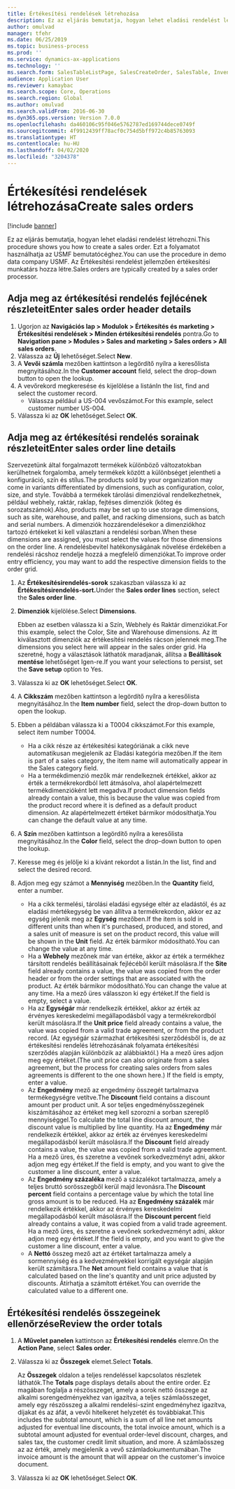 ```yaml
---
title: Értékesítési rendelések létrehozása
description: Ez az eljárás bemutatja, hogyan lehet eladási rendelést létrehozni.
author: omulvad
manager: tfehr
ms.date: 06/25/2019
ms.topic: business-process
ms.prod: ''
ms.service: dynamics-ax-applications
ms.technology: ''
ms.search.form: SalesTableListPage, SalesCreateOrder, SalesTable, InventDimParmFixed, InventProductDimensionLookup, SalesTotals
audience: Application User
ms.reviewer: kamaybac
ms.search.scope: Core, Operations
ms.search.region: Global
ms.author: omulvad
ms.search.validFrom: 2016-06-30
ms.dyn365.ops.version: Version 7.0.0
ms.openlocfilehash: da460106c95f046e5762787ed169744dece0749f
ms.sourcegitcommit: 4f9912439ff78acf0c754d5bff972c4b85763093
ms.translationtype: HT
ms.contentlocale: hu-HU
ms.lasthandoff: 04/02/2020
ms.locfileid: "3204378"
---
```

# <a name="create-sales-orders"></a><span data-ttu-id="08b2b-103">Értékesítési rendelések létrehozása</span><span class="sxs-lookup"><span data-stu-id="08b2b-103">Create sales orders</span></span>

[!include [banner](../../includes/banner.md)]

<span data-ttu-id="08b2b-104">Ez az eljárás bemutatja, hogyan lehet eladási rendelést létrehozni.</span><span class="sxs-lookup"><span data-stu-id="08b2b-104">This procedure shows you how to create a sales order.</span></span> <span data-ttu-id="08b2b-105">Ezt a folyamatot használhatja az USMF bemutatócéghez.</span><span class="sxs-lookup"><span data-stu-id="08b2b-105">You can use the procedure in demo data company USMF.</span></span> <span data-ttu-id="08b2b-106">Az Értékesítési rendelést jellemzően értékesítési munkatárs hozza létre.</span><span class="sxs-lookup"><span data-stu-id="08b2b-106">Sales orders are typically created by a sales order processor.</span></span> 

## <a name="enter-sales-order-header-details"></a><span data-ttu-id="08b2b-107">Adja meg az értékesítési rendelés fejlécének részleteit</span><span class="sxs-lookup"><span data-stu-id="08b2b-107">Enter sales order header details</span></span>
1. <span data-ttu-id="08b2b-108">Ugorjon az **Navigációs lap > Modulok > Értékesítés és marketing > Értékesítési rendelések > Minden értékesítési rendelés** pontra.</span><span class="sxs-lookup"><span data-stu-id="08b2b-108">Go to **Navigation pane > Modules > Sales and marketing > Sales orders > All sales orders**.</span></span>
2. <span data-ttu-id="08b2b-109">Válassza az **Új** lehetőséget.</span><span class="sxs-lookup"><span data-stu-id="08b2b-109">Select **New**.</span></span>
3. <span data-ttu-id="08b2b-110">A **Vevői számla** mezőben kattintson a legördítő nyílra a keresőlista megnyitásához.</span><span class="sxs-lookup"><span data-stu-id="08b2b-110">In the **Customer account** field, select the drop-down button to open the lookup.</span></span>
4. <span data-ttu-id="08b2b-111">A vevőrekord megkeresése és kijelölése a listán</span><span class="sxs-lookup"><span data-stu-id="08b2b-111">In the list, find and select the customer record.</span></span>
    - <span data-ttu-id="08b2b-112">Válassza például a US-004 vevőszámot.</span><span class="sxs-lookup"><span data-stu-id="08b2b-112">For this example, select customer number US-004.</span></span>  
5. <span data-ttu-id="08b2b-113">Válassza ki az **OK** lehetőséget.</span><span class="sxs-lookup"><span data-stu-id="08b2b-113">Select **OK**.</span></span>

## <a name="enter-sales-order-line-details"></a><span data-ttu-id="08b2b-114">Adja meg az értékesítési rendelés sorainak részleteit</span><span class="sxs-lookup"><span data-stu-id="08b2b-114">Enter sales order line details</span></span>
    
<span data-ttu-id="08b2b-115">Szervezetünk által forgalmazott termékek különböző változatokban kerülhetnek forgalomba, amely termékek között a különbséget jelentheti a konfiguráció, szín és stílus.</span><span class="sxs-lookup"><span data-stu-id="08b2b-115">The products sold by your organization may come in variants differentiated by dimensions, such as configuration, color, size, and style.</span></span> <span data-ttu-id="08b2b-116">Továbbá a termékek tárolási dimenzióval rendelkezhetnek, például webhely, raktár, raklap, fejtéses dimenziók (köteg és sorozatszámok).</span><span class="sxs-lookup"><span data-stu-id="08b2b-116">Also, products may be set up to use storage dimensions, such as site, warehouse, and pallet, and racking dimensions, such as batch and serial numbers.</span></span> <span data-ttu-id="08b2b-117">A dimenziók hozzárendelésekor a dimenziókhoz tartozó értékeket ki kell választani a rendelési sorban.</span><span class="sxs-lookup"><span data-stu-id="08b2b-117">When these dimensions are assigned, you must select the values for those dimensions on the order line.</span></span> <span data-ttu-id="08b2b-118">A rendelésbevitel hatékonyságának növelése érdekében a rendelési rácshoz rendelje hozzá a megfelelő dimenziókat.</span><span class="sxs-lookup"><span data-stu-id="08b2b-118">To improve order entry efficiency, you may want to add the respective dimension fields to the order grid.</span></span>
    
1. <span data-ttu-id="08b2b-119">Az **Értékesítésirendelés-sorok** szakaszban válassza ki az **Értékesítésirendelés-sort.**</span><span class="sxs-lookup"><span data-stu-id="08b2b-119">Under the **Sales order lines** section, select the **Sales order line**.</span></span>
2. <span data-ttu-id="08b2b-120">**Dimenziók** kijelölése.</span><span class="sxs-lookup"><span data-stu-id="08b2b-120">Select **Dimensions**.</span></span>
    
    <span data-ttu-id="08b2b-121">Ebben az esetben válassza ki a Szín, Webhely és Raktár dimenziókat.</span><span class="sxs-lookup"><span data-stu-id="08b2b-121">For this example, select the Color, Site and Warehouse dimensions.</span></span> <span data-ttu-id="08b2b-122">Az itt kiválasztott dimenziók az értékesítési rendelés rácson jelennek meg.</span><span class="sxs-lookup"><span data-stu-id="08b2b-122">The dimensions you select here will appear in the sales order grid.</span></span> <span data-ttu-id="08b2b-123">Ha szeretné, hogy a választások láthatók maradjanak, állítsa a **Beállítások mentése** lehetőséget Igen-re.</span><span class="sxs-lookup"><span data-stu-id="08b2b-123">If you want your selections to persist, set the **Save setup** option to Yes.</span></span>
    
3. <span data-ttu-id="08b2b-124">Válassza ki az **OK** lehetőséget.</span><span class="sxs-lookup"><span data-stu-id="08b2b-124">Select **OK**.</span></span>
4. <span data-ttu-id="08b2b-125">A **Cikkszám** mezőben kattintson a legördítő nyílra a keresőlista megnyitásához.</span><span class="sxs-lookup"><span data-stu-id="08b2b-125">In the **Item number** field, select the drop-down button to open the lookup.</span></span>
5. <span data-ttu-id="08b2b-126">Ebben a példában válassza ki a T0004 cikkszámot.</span><span class="sxs-lookup"><span data-stu-id="08b2b-126">For this example, select item number T0004.</span></span>
    - <span data-ttu-id="08b2b-127">Ha a cikk része az értékesítési kategóriának a cikk neve automatikusan megjelenik az Eladási kategória mezőben.</span><span class="sxs-lookup"><span data-stu-id="08b2b-127">If the item is part of a sales category, the item name will automatically appear in the Sales category field.</span></span>  
    - <span data-ttu-id="08b2b-128">Ha a termékdimenzió mezők már rendelkeznek értékkel, akkor az érték a termékrekordból lett átmásolva, ahol alapértelmezett termékdimenzióként lett megadva.</span><span class="sxs-lookup"><span data-stu-id="08b2b-128">If product dimension fields already contain a value, this is because the value was copied from the product record where it is defined as a default product dimension.</span></span> <span data-ttu-id="08b2b-129">Az alapértelmezett értéket bármikor módosíthatja.</span><span class="sxs-lookup"><span data-stu-id="08b2b-129">You can change the default value at any time.</span></span>   
6. <span data-ttu-id="08b2b-130">A **Szín** mezőben kattintson a legördítő nyílra a keresőlista megnyitásához.</span><span class="sxs-lookup"><span data-stu-id="08b2b-130">In the **Color** field, select the drop-down button to open the lookup.</span></span>
7. <span data-ttu-id="08b2b-131">Keresse meg és jelölje ki a kívánt rekordot a listán.</span><span class="sxs-lookup"><span data-stu-id="08b2b-131">In the list, find and select the desired record.</span></span>
8. <span data-ttu-id="08b2b-132">Adjon meg egy számot a **Mennyiség** mezőben.</span><span class="sxs-lookup"><span data-stu-id="08b2b-132">In the **Quantity** field, enter a number.</span></span>
    - <span data-ttu-id="08b2b-133">Ha a cikk termelési, tárolási eladási egysége eltér az eladástól, és az eladási mértékegység be van állítva a termékrekordon, akkor ez az egység jelenik meg az **Egység** mezőben.</span><span class="sxs-lookup"><span data-stu-id="08b2b-133">If the item is sold in different units than when it's purchased, produced, and stored, and a sales unit of measure is set on the product record, this value will be shown in the **Unit** field.</span></span> <span data-ttu-id="08b2b-134">Az érték bármikor módosítható.</span><span class="sxs-lookup"><span data-stu-id="08b2b-134">You can change the value at any time.</span></span>   
    - <span data-ttu-id="08b2b-135">Ha a **Webhely** mezőnek már van értéke, akkor az érték a termékhez társított rendelés beállításainak fejlécéből került másolásra.</span><span class="sxs-lookup"><span data-stu-id="08b2b-135">If the **Site** field already contains a value, the value was copied from the order header or from the order settings that are associated with the product.</span></span> <span data-ttu-id="08b2b-136">Az érték bármikor módosítható.</span><span class="sxs-lookup"><span data-stu-id="08b2b-136">You can change the value at any time.</span></span> <span data-ttu-id="08b2b-137">Ha a mező üres válasszon ki egy értéket.</span><span class="sxs-lookup"><span data-stu-id="08b2b-137">If the field is empty, select a value.</span></span>   
    - <span data-ttu-id="08b2b-138">Ha az **Egységár** már rendelkezik értékkel, akkor az érték az érvényes kereskedelmi megállapodásból vagy a termékrekordból került másolásra.</span><span class="sxs-lookup"><span data-stu-id="08b2b-138">If the **Unit price** field already contains a value, the value was copied from a valid trade agreement, or from the product record.</span></span> <span data-ttu-id="08b2b-139">(Az egységár származhat értékesítési szerződésből is, de az értékesítési rendelés létrehozásának folyamata értékesítési szerződés alapján különbözik az alábbiaktól.) Ha a mező üres adjon meg egy értéket.</span><span class="sxs-lookup"><span data-stu-id="08b2b-139">(The unit price can also originate from a sales agreement, but the process for creating sales orders from sales agreements is different to the one shown here.) If the field is empty, enter a value.</span></span>   
    - <span data-ttu-id="08b2b-140">Az **Engedmény** mező az engedmény összegét tartalmazva termékegységre vetítve.</span><span class="sxs-lookup"><span data-stu-id="08b2b-140">The **Discount** field contains a discount amount per product unit.</span></span> <span data-ttu-id="08b2b-141">A sor teljes engedményösszegének kiszámításához az értéket meg kell szorozni a sorban szereplő mennyiséggel.</span><span class="sxs-lookup"><span data-stu-id="08b2b-141">To calculate the total line discount amount, the discount value is multiplied by line quantity.</span></span> <span data-ttu-id="08b2b-142">Ha az **Engedmény** már rendelkezik értékkel, akkor az érték az érvényes kereskedelmi megállapodásból került másolásra.</span><span class="sxs-lookup"><span data-stu-id="08b2b-142">If the **Discount** field already contains a value, the value was copied from a valid trade agreement.</span></span> <span data-ttu-id="08b2b-143">Ha a mező üres, és szeretne a vevőnek sorkedvezményt adni, akkor adjon meg egy értéket.</span><span class="sxs-lookup"><span data-stu-id="08b2b-143">If the field is empty, and you want to give the customer a line discount, enter a value.</span></span>  
    - <span data-ttu-id="08b2b-144">Az **Engedmény százaléka** mező a százalékot tartalmazza, amely a teljes bruttó sorösszegből kerül majd levonásra.</span><span class="sxs-lookup"><span data-stu-id="08b2b-144">The **Discount percent** field contains a percentage value by which the total line gross amount is to be reduced.</span></span>  <span data-ttu-id="08b2b-145">Ha az **Engedmény százalék** már rendelkezik értékkel, akkor az érvényes kereskedelmi megállapodásból került másolásra.</span><span class="sxs-lookup"><span data-stu-id="08b2b-145">If the **Discount percent** field already contains a value, it was copied from a valid trade agreement.</span></span> <span data-ttu-id="08b2b-146">Ha a mező üres, és szeretne a vevőnek sorkedvezményt adni, akkor adjon meg egy értéket.</span><span class="sxs-lookup"><span data-stu-id="08b2b-146">If the field is empty, and you want to give the customer a line discount, enter a value.</span></span> 
    - <span data-ttu-id="08b2b-147">A **Nettó** összeg mező azt az értéket tartalmazza amely a sormennyiség és a kedvezményekkel korrigált egységár alapján került számításra.</span><span class="sxs-lookup"><span data-stu-id="08b2b-147">The **Net** amount field contains a value that is calculated based on the line's quantity and unit price adjusted by discounts.</span></span>  <span data-ttu-id="08b2b-148">Átírhatja a számított értéket.</span><span class="sxs-lookup"><span data-stu-id="08b2b-148">You can override the calculated value to a different one.</span></span>  

## <a name="review-the-order-totals"></a><span data-ttu-id="08b2b-149">Értékesítési rendelés összegeinek ellenőrzése</span><span class="sxs-lookup"><span data-stu-id="08b2b-149">Review the order totals</span></span>
1. <span data-ttu-id="08b2b-150">A **Művelet panelen** kattintson az **Értékesítési rendelés** elemre.</span><span class="sxs-lookup"><span data-stu-id="08b2b-150">On the **Action Pane**, select **Sales order**.</span></span>
2. <span data-ttu-id="08b2b-151">Válassza ki az **Összegek** elemet.</span><span class="sxs-lookup"><span data-stu-id="08b2b-151">Select **Totals**.</span></span>
    
    <span data-ttu-id="08b2b-152">Az **Összegek** oldalon a teljes rendeléssel kapcsolatos részletek láthatók.</span><span class="sxs-lookup"><span data-stu-id="08b2b-152">The **Totals** page displays details about the entire order.</span></span> <span data-ttu-id="08b2b-153">Ez magában foglalja a részösszeget, amely a sorok nettó összege az alkalmi sorengedményekhez van igazítva, a teljes számlaösszeget, amely egy részösszeg a alkalmi rendelési-szint engedményhez igazítva, díjakat és az áfát, a vevői hitelkeret helyzetét és továbbiakat.</span><span class="sxs-lookup"><span data-stu-id="08b2b-153">This includes the subtotal amount, which is a sum of all line net amounts adjusted for eventual line discounts, the total invoice amount, which is a subtotal amount adjusted for eventual order-level discount, charges, and sales tax, the customer credit limit situation, and more.</span></span> <span data-ttu-id="08b2b-154">A számlaösszeg az az érték, amely megjelenik a vevő számladokumentumában.</span><span class="sxs-lookup"><span data-stu-id="08b2b-154">The invoice amount is the amount that will appear on the customer's invoice document.</span></span>  
    
3. <span data-ttu-id="08b2b-155">Válassza ki az **OK** lehetőséget.</span><span class="sxs-lookup"><span data-stu-id="08b2b-155">Select **OK**.</span></span>
